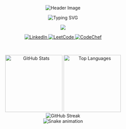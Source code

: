 
<div align="center">
 
  ![Header Image](https://capsule-render.vercel.app/api?type=waving&color=gradient&customColorList=6,11,20&height=200&section=header&text=I'm%20Vedant%20Hande&fontSize=50&fontAlignY=35&animation=fadeIn&desc=Full%20Stack%20Developer&descSize=20&descAlignY=60)

  <img src="https://readme-typing-svg.herokuapp.com?font=Fira+Code&size=24&duration=4000&pause=1000&color=6A5ACD&center=true&vCenter=true&width=435&lines=Full+Stack+Developer;Software+Developer;Problem+Solver" alt="Typing SVG" />
  
  <p>
    <a href="mailto:vedanthande2244@gmail.com">
      <img src="https://img.shields.io/badge/-vedanthande2244@gmail.com-c14438?style=flat-square&logo=Gmail&logoColor=white"/>
    </a>
  </p>

 <p>
    <a href="https://www.linkedin.com/in/vedant-hande-6667/">
      <img src="https://img.shields.io/badge/LinkedIn-0077B5?style=for-the-badge&logo=linkedin&logoColor=white" alt="LinkedIn" />
    </a>
    <a href="https://leetcode.com/u/vedanthande2244/" target="blank">
    <img src="https://img.shields.io/badge/LeetCode-FFA116?style=for-the-badge&logo=leetcode&logoColor=black" alt="LeetCode" />
    </a>
    <a href="https://www.codechef.com/users/vedanthande" target="blank">
      <img src="https://img.shields.io/badge/CodeChef-5B4638?style=for-the-badge&logo=codechef&logoColor=white" alt="CodeChef" />
    </a>
 </p>
 

 
  <br />
  
  <br />
  
  <img height="180em" src="https://github-readme-stats.vercel.app/api?username=Vedant224&show_icons=true&theme=tokyonight&hide_border=true&bg_color=1a1b27&ring_color=ff3068" alt="GitHub Stats" />
  <img height="180em" src="https://github-readme-stats.vercel.app/api/top-langs/?username=Vedant224&layout=compact&theme=tokyonight&hide_border=true&bg_color=1a1b27" alt="Top Languages" />
  
  <br />
  
  <img src="https://github-readme-streak-stats.herokuapp.com/?user=Vedant224&theme=radical&hide_border=true&background=1a1b27&ring=ff3068&fire=ff3068" alt=" GitHub Streak" />
  
  <br />

<img src="https://raw.githubusercontent.com/Vedant224/Vedant224/output/github-snake.svg" alt="Snake animation" />


  </div>
